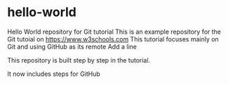 # hello-world
Hello World repository for Git tutorial
This is an example repository for the Git tutoial on https://www.w3schools.com
This tutorial focuses mainly on Git and using GitHub as its remote
Add a line

This repository is built step by step in the tutorial.

It now includes steps for GitHub
